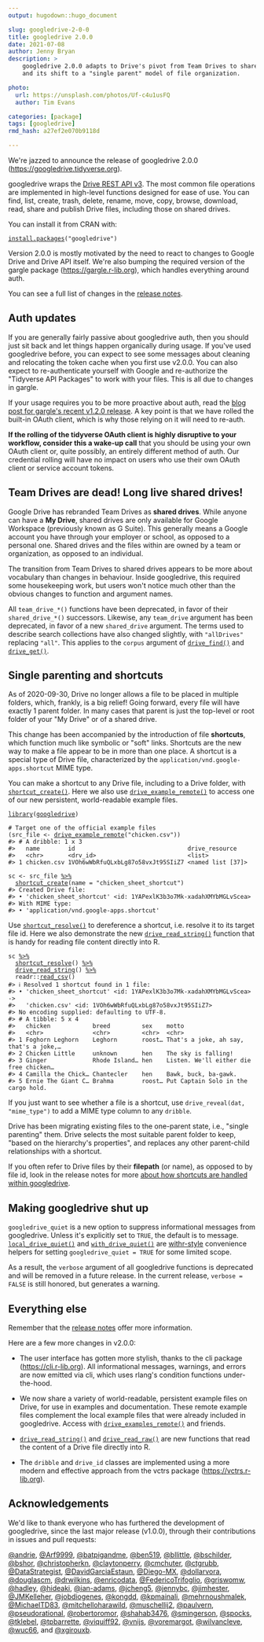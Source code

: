 ```yaml
---
output: hugodown::hugo_document

slug: googledrive-2-0-0
title: googledrive 2.0.0
date: 2021-07-08
author: Jenny Bryan
description: >
    googledrive 2.0.0 adapts to Drive's pivot from Team Drives to shared drives
    and its shift to a "single parent" model of file organization.

photo:
  url: https://unsplash.com/photos/Uf-c4u1usFQ
  author: Tim Evans

categories: [package]
tags: [googledrive]
rmd_hash: a27ef2e070b9118d

---
```


We're jazzed to announce the release of googledrive 2.0.0 (<https://googledrive.tidyverse.org>).

googledrive wraps the [Drive REST API v3](https://developers.google.com/drive/). The most common file operations are implemented in high-level functions designed for ease of use. You can find, list, create, trash, delete, rename, move, copy, browse, download, read, share and publish Drive files, including those on shared drives.

You can install it from CRAN with:

<div class="highlight">

<pre class='chroma'><code class='language-r' data-lang='r'><span class='nf'><a href='https://rdrr.io/r/utils/install.packages.html'>install.packages</a></span><span class='o'>(</span><span class='s'>"googledrive"</span><span class='o'>)</span></code></pre>

</div>

Version 2.0.0 is mostly motivated by the need to react to changes to Google Drive and Drive API itself. We're also bumping the required version of the gargle package (<https://gargle.r-lib.org>), which handles everything around auth.

You can see a full list of changes in the [release notes](https://googledrive.tidyverse.org/news/index.html).

## Auth updates

If you are generally fairly passive about googledrive auth, then you should just sit back and let things happen organically during usage. If you've used googledrive before, you can expect to see some messages about cleaning and relocating the token cache when you first use v2.0.0. You can also expect to re-authenticate yourself with Google and re-authorize the "Tidyverse API Packages" to work with your files. This is all due to changes in gargle.

If your usage requires you to be more proactive about auth, read the [blog post for gargle's recent v1.2.0 release](https://www.tidyverse.org/blog/2021/07/gargle-1-2-0/). A key point is that we have rolled the built-in OAuth client, which is why those relying on it will need to re-auth.

**If the rolling of the tidyverse OAuth client is highly disruptive to your workflow, consider this a wake-up call** that you should be using your own OAuth client or, quite possibly, an entirely different method of auth. Our credential rolling will have no impact on users who use their own OAuth client or service account tokens.

## Team Drives are dead! Long live shared drives!

Google Drive has rebranded Team Drives as **shared drives**. While anyone can have a **My Drive**, shared drives are only available for Google Workspace (previously known as G Suite). This generally means a Google account you have through your employer or school, as opposed to a personal one. Shared drives and the files within are owned by a team or organization, as opposed to an individual.

The transition from Team Drives to shared drives appears to be more about vocabulary than changes in behaviour. Inside googledrive, this required some housekeeping work, but users won't notice much other than the obvious changes to function and argument names.

All `team_drive_*()` functions have been deprecated, in favor of their `shared_drive_*()` successors. Likewise, any `team_drive` argument has been deprecated, in favor of a new `shared_drive` argument. The terms used to describe search collections have also changed slightly, with `"allDrives"` replacing `"all"`. This applies to the `corpus` argument of [`drive_find()`](https://googledrive.tidyverse.org/reference/drive_find.html) and [`drive_get()`](https://googledrive.tidyverse.org/reference/drive_get.html).

## Single parenting and shortcuts

As of 2020-09-30, Drive no longer allows a file to be placed in multiple folders, which, frankly, is a big relief! Going forward, every file will have exactly 1 parent folder. In many cases that parent is just the top-level or root folder of your "My Drive" or of a shared drive.

This change has been accompanied by the introduction of file **shortcuts**, which function much like symbolic or "soft" links. Shortcuts are the new way to make a file appear to be in more than one place. A shortcut is a special type of Drive file, characterized by the `application/vnd.google-apps.shortcut` MIME type.

You can make a shortcut to any Drive file, including to a Drive folder, with [`shortcut_create()`](https://googledrive.tidyverse.org/reference/shortcut_create.html). Here we also use [`drive_example_remote()`](https://googledrive.tidyverse.org/reference/drive_examples.html) to access one of our new persistent, world-readable example files.

<div class="highlight">

<pre class='chroma'><code class='language-r' data-lang='r'><span class='kr'><a href='https://rdrr.io/r/base/library.html'>library</a></span><span class='o'>(</span><span class='nv'><a href='https://googledrive.tidyverse.org'>googledrive</a></span><span class='o'>)</span>

<span class='c'># Target one of the official example files</span>
<span class='o'>(</span><span class='nv'>src_file</span> <span class='o'>&lt;-</span> <span class='nf'><a href='https://googledrive.tidyverse.org/reference/drive_examples.html'>drive_example_remote</a></span><span class='o'>(</span><span class='s'>"chicken.csv"</span><span class='o'>)</span><span class='o'>)</span>
<span class='c'>#&gt; # A dribble: 1 x 3</span>
<span class='c'>#&gt;   name        id                                drive_resource   </span>
<span class='c'>#&gt;   &lt;chr&gt;       &lt;drv_id&gt;                          &lt;list&gt;           </span>
<span class='c'>#&gt; 1 chicken.csv 1VOh6wWbRfuQLxbLg87o58vxJt95SIiZ7 &lt;named list [37]&gt;</span>

<span class='nv'>sc</span> <span class='o'>&lt;-</span> <span class='nv'>src_file</span> <span class='o'><a href='https://googledrive.tidyverse.org/reference/pipe.html'>%&gt;%</a></span> 
  <span class='nf'><a href='https://googledrive.tidyverse.org/reference/shortcut_create.html'>shortcut_create</a></span><span class='o'>(</span>name <span class='o'>=</span> <span class='s'>"chicken_sheet_shortcut"</span><span class='o'>)</span>
<span class='c'>#&gt; Created Drive file:</span>
<span class='c'>#&gt; • 'chicken_sheet_shortcut' &lt;id: 1YAPexlK3b3o7Mk-xadahXMYbMGLvScea&gt;</span>
<span class='c'>#&gt; With MIME type:</span>
<span class='c'>#&gt; • 'application/vnd.google-apps.shortcut'</span></code></pre>

</div>

Use [`shortcut_resolve()`](https://googledrive.tidyverse.org/reference/shortcut_resolve.html) to dereference a shortcut, i.e. resolve it to its target file id. Here we also demonstrate the new [`drive_read_string()`](https://googledrive.tidyverse.org/reference/drive_read_string.html) function that is handy for reading file content directly into R.

<div class="highlight">

<pre class='chroma'><code class='language-r' data-lang='r'><span class='nv'>sc</span> <span class='o'><a href='https://googledrive.tidyverse.org/reference/pipe.html'>%&gt;%</a></span> 
  <span class='nf'><a href='https://googledrive.tidyverse.org/reference/shortcut_resolve.html'>shortcut_resolve</a></span><span class='o'>(</span><span class='o'>)</span> <span class='o'><a href='https://googledrive.tidyverse.org/reference/pipe.html'>%&gt;%</a></span>
  <span class='nf'><a href='https://googledrive.tidyverse.org/reference/drive_read_string.html'>drive_read_string</a></span><span class='o'>(</span><span class='o'>)</span> <span class='o'><a href='https://googledrive.tidyverse.org/reference/pipe.html'>%&gt;%</a></span> 
  <span class='nf'>readr</span><span class='nf'>::</span><span class='nf'><a href='https://readr.tidyverse.org/reference/read_delim.html'>read_csv</a></span><span class='o'>(</span><span class='o'>)</span>
<span class='c'>#&gt; ℹ Resolved 1 shortcut found in 1 file:</span>
<span class='c'>#&gt; • 'chicken_sheet_shortcut' &lt;id: 1YAPexlK3b3o7Mk-xadahXMYbMGLvScea&gt; -&gt;</span>
<span class='c'>#&gt;   'chicken.csv' &lt;id: 1VOh6wWbRfuQLxbLg87o58vxJt95SIiZ7&gt;</span>
<span class='c'>#&gt; No encoding supplied: defaulting to UTF-8.</span>
<span class='c'>#&gt; # A tibble: 5 x 4</span>
<span class='c'>#&gt;   chicken            breed         sex    motto                                 </span>
<span class='c'>#&gt;   &lt;chr&gt;              &lt;chr&gt;         &lt;chr&gt;  &lt;chr&gt;                                 </span>
<span class='c'>#&gt; 1 Foghorn Leghorn    Leghorn       roost… That's a joke, ah say, that's a joke,…</span>
<span class='c'>#&gt; 2 Chicken Little     unknown       hen    The sky is falling!                   </span>
<span class='c'>#&gt; 3 Ginger             Rhode Island… hen    Listen. We'll either die free chicken…</span>
<span class='c'>#&gt; 4 Camilla the Chick… Chantecler    hen    Bawk, buck, ba-gawk.                  </span>
<span class='c'>#&gt; 5 Ernie The Giant C… Brahma        roost… Put Captain Solo in the cargo hold.</span></code></pre>

</div>

If you just want to see whether a file is a shortcut, use `drive_reveal(dat, "mime_type")` to add a MIME type column to any `dribble`.

Drive has been migrating existing files to the one-parent state, i.e., "single parenting" them. Drive selects the most suitable parent folder to keep, "based on the hierarchy's properties", and replaces any other parent-child relationships with a shortcut.

If you often refer to Drive files by their **filepath** (or name), as opposed to by file id, look in the release notes for more [about how shortcuts are handled within googledrive](https://googledrive.tidyverse.org/news/index.html#single-parenting-and-shortcuts).

## Making googledrive shut up

`googledrive_quiet` is a new option to suppress informational messages from googledrive. Unless it's explicitly set to `TRUE`, the default is to message. [`local_drive_quiet()`](https://googledrive.tidyverse.org/reference/googledrive-configuration.html) and [`with_drive_quiet()`](https://googledrive.tidyverse.org/reference/googledrive-configuration.html) are [withr-style](https://withr.r-lib.org) convenience helpers for setting `googledrive_quiet = TRUE` for some limited scope.

As a result, the `verbose` argument of all googledrive functions is deprecated and will be removed in a future release. In the current release, `verbose = FALSE` is still honored, but generates a warning.

## Everything else

Remember that the [release notes](https://googledrive.tidyverse.org/news/index.html) offer more information.

Here are a few more changes in v2.0.0:

-   The user interface has gotten more stylish, thanks to the cli package (<https://cli.r-lib.org>). All informational messages, warnings, and errors are now emitted via cli, which uses rlang's condition functions under-the-hood.

-   We now share a variety of world-readable, persistent example files on Drive, for use in examples and documentation. These remote example files complement the local example files that were already included in googledrive. Access with [`drive_examples_remote()`](https://googledrive.tidyverse.org/reference/drive_examples.html) and friends.

-   [`drive_read_string()`](https://googledrive.tidyverse.org/reference/drive_read_string.html) and [`drive_read_raw()`](https://googledrive.tidyverse.org/reference/drive_read_string.html) are new functions that read the content of a Drive file directly into R.

-   The `dribble` and `drive_id` classes are implemented using a more modern and effective approach from the vctrs package (<https://vctrs.r-lib.org>).

## Acknowledgements

We'd like to thank everyone who has furthered the development of googledrive, since the last major release (v1.0.0), through their contributions in issues and pull requests:

[@andrie](https://github.com/andrie), [@Arf9999](https://github.com/Arf9999), [@batpigandme](https://github.com/batpigandme), [@ben519](https://github.com/ben519), [@bllittle](https://github.com/bllittle), [@bschilder](https://github.com/bschilder), [@bshor](https://github.com/bshor), [@christopherkn](https://github.com/christopherkn), [@claytonperry](https://github.com/claytonperry), [@cmchuter](https://github.com/cmchuter), [@ctgrubb](https://github.com/ctgrubb), [@DataStrategist](https://github.com/DataStrategist), [@DavidGarciaEstaun](https://github.com/DavidGarciaEstaun), [@Diego-MX](https://github.com/Diego-MX), [@dollarvora](https://github.com/dollarvora), [@douglascm](https://github.com/douglascm), [@drwilkins](https://github.com/drwilkins), [@enricodata](https://github.com/enricodata), [@FedericoTrifoglio](https://github.com/FedericoTrifoglio), [@griswomw](https://github.com/griswomw), [@hadley](https://github.com/hadley), [@hideaki](https://github.com/hideaki), [@ian-adams](https://github.com/ian-adams), [@jcheng5](https://github.com/jcheng5), [@jennybc](https://github.com/jennybc), [@jimhester](https://github.com/jimhester), [@JMKelleher](https://github.com/JMKelleher), [@jobdiogenes](https://github.com/jobdiogenes), [@kongdd](https://github.com/kongdd), [@kpmainali](https://github.com/kpmainali), [@mehrnoushmalek](https://github.com/mehrnoushmalek), [@MichaelTD83](https://github.com/MichaelTD83), [@mitchelloharawild](https://github.com/mitchelloharawild), [@muschellij2](https://github.com/muschellij2), [@paulvern](https://github.com/paulvern), [@pseudorational](https://github.com/pseudorational), [@robertoromor](https://github.com/robertoromor), [@shahab3476](https://github.com/shahab3476), [@smingerson](https://github.com/smingerson), [@spocks](https://github.com/spocks), [@tklebel](https://github.com/tklebel), [@tpbarrette](https://github.com/tpbarrette), [@viquiff92](https://github.com/viquiff92), [@vnijs](https://github.com/vnijs), [@voremargot](https://github.com/voremargot), [@wilvancleve](https://github.com/wilvancleve), [@wuc66](https://github.com/wuc66), and [@xgirouxb](https://github.com/xgirouxb).

